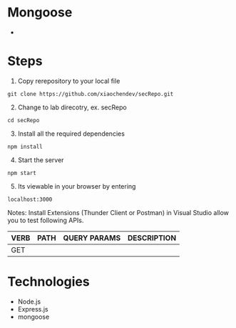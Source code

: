 # Mongoose
- 

# Steps
1. Copy rerepository to your local file
```
git clone https://github.com/xiaochendev/secRepo.git
```

2. Change to lab direcotry, ex. secRepo
```
cd secRepo
```

3. Install all the required dependencies
```
npm install
```

4. Start the server
```
npm start
```

5. Its viewable in your browser by entering
```
localhost:3000
```

Notes: Install Extensions (Thunder Client or Postman) in Visual Studio allow you to test following APIs.

|  VERB |   PATH | QUERY PARAMS | DESCRIPTION |
|----------|----------|--------|------------------------------|
|  GET	| 


# Technologies
- Node.js
- Express.js
- mongoose


